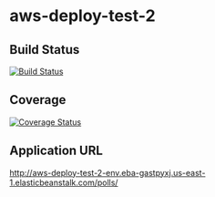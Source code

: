 # aws-deploy-test-2

## Build Status
[![Build Status](https://app.travis-ci.com/cnrzhang/aws-deploy-test-2.svg?token=67pxW7iTgPnDybRzkNKM&branch=main)](https://app.travis-ci.com/github/cnrzhang/aws-deploy-test-2)

## Coverage 

[![Coverage Status](https://coveralls.io/repos/github/cnrzhang/aws-deploy-test-2/badge.svg?branch=main)](https://coveralls.io/github/cnrzhang/aws-deploy-test-2?branch=main)


## Application URL
http://aws-deploy-test-2-env.eba-gastpyxj.us-east-1.elasticbeanstalk.com/polls/